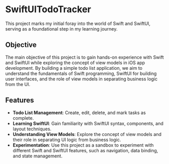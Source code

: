 # SwiftUITodoTracker

This project marks my initial foray into the world of Swift and SwiftUI, serving as a foundational step in my learning journey.

## Objective

The main objective of this project is to gain hands-on experience with Swift and SwiftUI while exploring the concept of view models in iOS app development. By building a simple todo list application, we aim to understand the fundamentals of Swift programming, SwiftUI for building user interfaces, and the role of view models in separating business logic from the UI.

## Features

- **Todo List Management**: Create, edit, delete, and mark tasks as complete.
- **Learning SwiftUI**: Gain familiarity with SwiftUI syntax, components, and layout techniques.
- **Understanding View Models**: Explore the concept of view models and their role in separating UI logic from business logic.
- **Experimentation**: Use this project as a sandbox to experiment with different Swift and SwiftUI features, such as navigation, data binding, and state management. 
